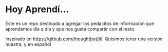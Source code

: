 # Hoy Aprendí...

Este es un repo destinado a agregar los pedacitos de información que aprendemos día a día y que nos gusta compartir con el resto.

Inspirado en https://github.com/thoughtbot/til. Quisimos tener una versión nuestra, y en español

